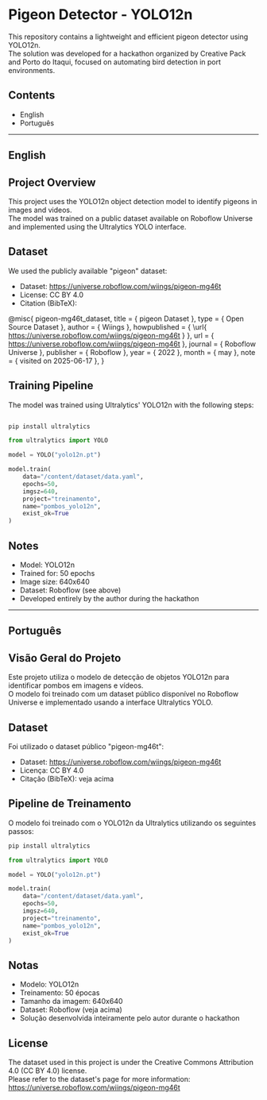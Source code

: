 # Pigeon Detector - YOLO12n

This repository contains a lightweight and efficient pigeon detector using YOLO12n.  
The solution was developed for a hackathon organized by Creative Pack and Porto do Itaqui, focused on automating bird detection in port environments.

## Contents

- English
- Português

---

## English

## Project Overview

This project uses the YOLO12n object detection model to identify pigeons in images and videos.  
The model was trained on a public dataset available on Roboflow Universe and implemented using the Ultralytics YOLO interface.

## Dataset

We used the publicly available "pigeon" dataset:

- Dataset: https://universe.roboflow.com/wiings/pigeon-mg46t
- License: CC BY 4.0
- Citation (BibTeX):

@misc{
pigeon-mg46t_dataset,
title = { pigeon Dataset },
type = { Open Source Dataset },
author = { Wiings },
howpublished = { \url{ https://universe.roboflow.com/wiings/pigeon-mg46t } },
url = { https://universe.roboflow.com/wiings/pigeon-mg46t },
journal = { Roboflow Universe },
publisher = { Roboflow },
year = { 2022 },
month = { may },
note = { visited on 2025-06-17 },
}

## Training Pipeline

The model was trained using Ultralytics' YOLO12n with the following steps:

```python

pip install ultralytics

from ultralytics import YOLO

model = YOLO("yolo12n.pt")

model.train(
    data="/content/dataset/data.yaml",
    epochs=50,
    imgsz=640,
    project="treinamento",
    name="pombos_yolo12n",
    exist_ok=True
)

```

## Notes

- Model: YOLO12n
- Trained for: 50 epochs
- Image size: 640x640
- Dataset: Roboflow (see above)
- Developed entirely by the author during the hackathon

---

## Português

## Visão Geral do Projeto

Este projeto utiliza o modelo de detecção de objetos YOLO12n para identificar pombos em imagens e vídeos.  
O modelo foi treinado com um dataset público disponível no Roboflow Universe e implementado usando a interface Ultralytics YOLO.

## Dataset

Foi utilizado o dataset público "pigeon-mg46t":

- Dataset: https://universe.roboflow.com/wiings/pigeon-mg46t
- Licença: CC BY 4.0
- Citação (BibTeX): veja acima

## Pipeline de Treinamento

O modelo foi treinado com o YOLO12n da Ultralytics utilizando os seguintes passos:

```python
pip install ultralytics

from ultralytics import YOLO

model = YOLO("yolo12n.pt")

model.train(
    data="/content/dataset/data.yaml",
    epochs=50,
    imgsz=640,
    project="treinamento",
    name="pombos_yolo12n",
    exist_ok=True
)

```

## Notas

- Modelo: YOLO12n
- Treinamento: 50 épocas
- Tamanho da imagem: 640x640
- Dataset: Roboflow (veja acima)
- Solução desenvolvida inteiramente pelo autor durante o hackathon

## License

The dataset used in this project is under the Creative Commons Attribution 4.0 (CC BY 4.0) license.  
Please refer to the dataset's page for more information: https://universe.roboflow.com/wiings/pigeon-mg46t
